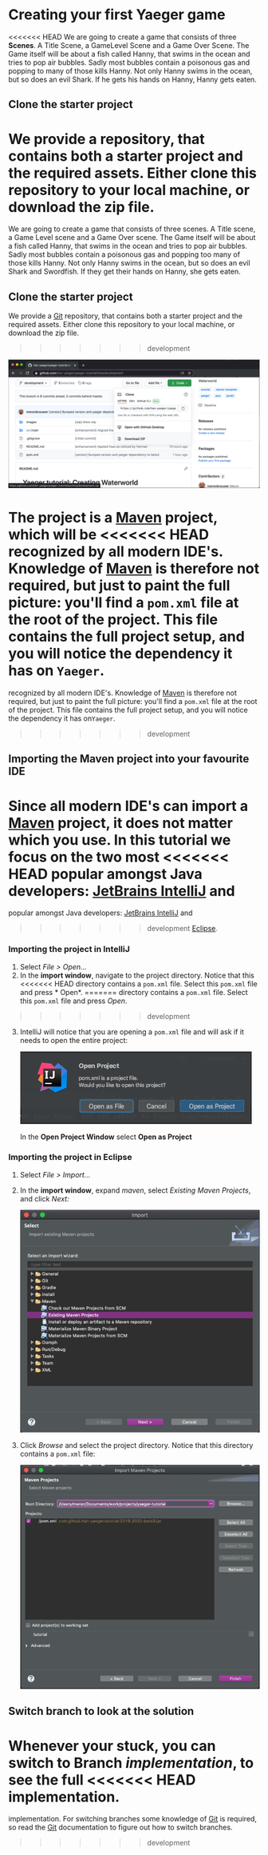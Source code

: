 # Creating your first Yaeger game

<<<<<<< HEAD
We are going to create a game that consists of three **Scenes**. A Title Scene,
a GameLevel Scene and a Game Over Scene. The Game itself will be about a fish
called Hanny, that swims in the ocean and tries to pop air bubbles. Sadly most
bubbles contain a poisonous gas and popping to many of those kills Hanny. Not
only Hanny swims in the ocean, but so does an evil Shark. If he gets his hands
on Hanny, Hanny gets eaten.

## Clone the starter project

We provide a repository, that contains both a starter project and the required
assets. Either clone this repository to your local machine, or download the zip
file.
=======
We are going to create a game that consists of three scenes. A Title scene,
a Game Level scene and a Game Over scene. The Game itself will be about a fish
called Hanny, that swims in the ocean and tries to pop air bubbles. Sadly most
bubbles contain a poisonous gas and popping too many of those kills Hanny. Not
only Hanny swims in the ocean, but so does an evil Shark and Swordfish. If they
get their hands on Hanny, she gets eaten.

## Clone the starter project

We provide a [Git](https://git-scm.com/) repository, that contains both a 
starter project and the required assets. Either clone this repository to your 
local machine, or download the zip file.
>>>>>>> development

![Clone Project](images/setup/browser-clone.png)

The project is a [Maven](https://maven.apache.org/) project, which will be
<<<<<<< HEAD
recognized by all modern IDE's. Knowledge of
[Maven](https://maven.apache.org/) is therefore not required, but just to paint
the full picture: you'll find a `pom.xml`
file at the root of the project. This file contains the full project setup, and
you will notice the dependency it has on
`Yaeger`.
=======
recognized by all modern IDE's. Knowledge of [Maven](https://maven.apache.org/) 
is therefore not required, but just to paint the full picture: you'll find a 
`pom.xml` file at the root of the project. This file contains the full project 
setup, and you will notice the dependency it has on`Yaeger`.
>>>>>>> development

## Importing the Maven project into your favourite IDE

Since all modern IDE's can import a [Maven](https://maven.apache.org/) project,
it does not matter which you use. In this tutorial we focus on the two most
<<<<<<< HEAD
popular amongst Java
developers: [JetBrains IntelliJ](https://www.jetbrains.com/idea/) and
=======
popular amongst Java developers: 
[JetBrains IntelliJ](https://www.jetbrains.com/idea/) and
>>>>>>> development
[Eclipse](https://www.eclipse.org/).

### Importing the project in IntelliJ

1. Select *File > Open...*
2. In the **import window**, navigate to the project directory. Notice that this
<<<<<<< HEAD
   directory contains a `pom.xml` file. Select this `pom.xml` file and press *
   Open*.
=======
   directory contains a `pom.xml` file. Select this `pom.xml` file and press 
   *Open*.
>>>>>>> development
3. IntelliJ will notice that you are opening a `pom.xml` file and will ask if it
   needs to open the entire project:

   ![Select POM](images/setup/intellij-pom.png)

   In the **Open Project Window** select **Open as Project**

### Importing the project in Eclipse

1. Select *File > Import...*
2. In the **import window**, expand *maven*, select *Existing Maven Projects*,
   and click *Next:*

   ![Eclipse import](images/setup/eclipse-import.png)

3. Click *Browse* and select the project directory. Notice that this directory
   contains a `pom.xml` file:

   ![Eclipse select](images/setup/eclipse-select.png)

## Switch branch to look at the solution

Whenever your stuck, you can switch to Branch *implementation*, to see the full
<<<<<<< HEAD
implementation.
=======
implementation. For switching branches some knowledge of 
[Git](https://git-scm.com/) is required, so read the [Git](https://git-scm.com/)
documentation to figure out how to switch branches.
>>>>>>> development
